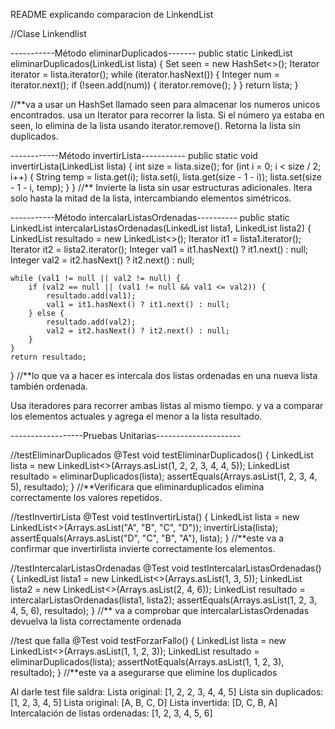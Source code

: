 README explicando comparacion de LinkendList

//Clase Linkendlist

-----------Método eliminarDuplicados-------
public static LinkedList<Integer> eliminarDuplicados(LinkedList<Integer> lista) {
    Set<Integer> seen = new HashSet<>();
    Iterator<Integer> iterator = lista.iterator();
    while (iterator.hasNext()) {
        Integer num = iterator.next();
        if (!seen.add(num)) {
            iterator.remove();
        }
    }
    return lista;
}

//**va a usar un HashSet llamado seen para almacenar 
los numeros unicos encontrados.
usa un Iterator<Integer> para recorrer la lista.
Si el número ya estaba en seen, lo elimina de la
lista usando iterator.remove().
Retorna la lista sin duplicados.


------------Método invertirLista-----------
public static void invertirLista(LinkedList<String> lista) {
    int size = lista.size();
    for (int i = 0; i < size / 2; i++) {
        String temp = lista.get(i);
        lista.set(i, lista.get(size - 1 - i));
        lista.set(size - 1 - i, temp);
    }
}
//** Invierte la lista sin usar estructuras adicionales.
Itera solo hasta la mitad de la lista, intercambiando 
elementos simétricos.

-----------Método intercalarListasOrdenadas----------
public static LinkedList<Integer> intercalarListasOrdenadas(LinkedList<Integer> lista1, LinkedList<Integer> lista2) {
    LinkedList<Integer> resultado = new LinkedList<>();
    Iterator<Integer> it1 = lista1.iterator();
    Iterator<Integer> it2 = lista2.iterator();
    Integer val1 = it1.hasNext() ? it1.next() : null;
    Integer val2 = it2.hasNext() ? it2.next() : null;

    while (val1 != null || val2 != null) {
        if (val2 == null || (val1 != null && val1 <= val2)) {
            resultado.add(val1);
            val1 = it1.hasNext() ? it1.next() : null;
        } else {
            resultado.add(val2);
            val2 = it2.hasNext() ? it2.next() : null;
        }
    }
    return resultado;
}
//**lo que va a hacer es intercala dos listas ordenadas en 
una nueva lista también ordenada.

Usa iteradores para recorrer ambas listas al mismo tiempo.
y va a comparar los elementos actuales y agrega el menor a
 la lista resultado.

------------------Pruebas Unitarias---------------------

//testEliminarDuplicados
@Test
void testEliminarDuplicados() {
    LinkedList<Integer> lista = new LinkedList<>(Arrays.asList(1, 2, 2, 3, 4, 4, 5));
    LinkedList<Integer> resultado = eliminarDuplicados(lista);
    assertEquals(Arrays.asList(1, 2, 3, 4, 5), resultado);
}
//**Verificara que eliminarduplicados elimina correctamente los valores repetidos.


//testInvertirLista
@Test
void testInvertirLista() {
    LinkedList<String> lista = new LinkedList<>(Arrays.asList("A", "B", "C", "D"));
    invertirLista(lista);
    assertEquals(Arrays.asList("D", "C", "B", "A"), lista);
}
//**este va a confirmar que invertirlista invierte correctamente los elementos.


//testIntercalarListasOrdenadas
@Test
void testIntercalarListasOrdenadas() {
    LinkedList<Integer> lista1 = new LinkedList<>(Arrays.asList(1, 3, 5));
    LinkedList<Integer> lista2 = new LinkedList<>(Arrays.asList(2, 4, 6));
    LinkedList<Integer> resultado = intercalarListasOrdenadas(lista1, lista2);
    assertEquals(Arrays.asList(1, 2, 3, 4, 5, 6), resultado);
}
//** va a comprobar que intercalarListasOrdenadas devuelva la lista correctamente ordenada

//test que falla
@Test
void testForzarFallo() {
    LinkedList<Integer> lista = new LinkedList<>(Arrays.asList(1, 1, 2, 3));
    LinkedList<Integer> resultado = eliminarDuplicados(lista);
    assertNotEquals(Arrays.asList(1, 1, 2, 3), resultado); 
}
//**este va a asegurarse que elimine los duplicados


Al darle test file saldra:
Lista original: [1, 2, 2, 3, 4, 4, 5]
Lista sin duplicados: [1, 2, 3, 4, 5]
Lista original: [A, B, C, D]
Lista invertida: [D, C, B, A]
Intercalación de listas ordenadas: [1, 2, 3, 4, 5, 6]
